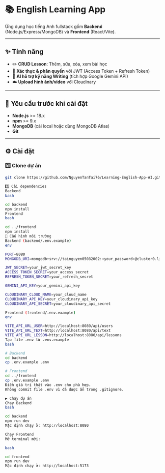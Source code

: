 # 📚 English Learning App

Ứng dụng học tiếng Anh fullstack gồm **Backend** (Node.js/Express/MongoDB) và **Frontend** (React/Vite).

---

## ✨ Tính năng

- ✏️ **CRUD Lesson**: Thêm, sửa, xóa, xem bài học
- 🔐 **Xác thực & phân quyền** với JWT (Access Token + Refresh Token)
- 🤖 **AI hỗ trợ kỹ năng Writing** (tích hợp Google Gemini API)
- ☁️ **Upload hình ảnh/video** với Cloudinary

---

## 🚀 Yêu cầu trước khi cài đặt

- **Node.js** >= 18.x
- **npm** >= 9.x
- **MongoDB** (cài local hoặc dùng MongoDB Atlas)
- **Git**

---

## ⚙️ Cài đặt

### 1️⃣ Clone dự án

```bash
git clone https://github.com/NguyenTanTai76/Learning-English-App-AI.git

2️⃣ Cài dependencies
Backend
bash

cd backend
npm install
Frontend
bash

cd ../frontend
npm install
📄 Cấu hình môi trường
Backend (backend/.env.example)
env

PORT=8080
MONGODB_URI=mongodb+srv://tainguyen05082002:<your_password>@cluster0.linqn01.mongodb.net/english-learning-ai-app?retryWrites=true&w=majority&appName=Cluster0

JWT_SECRET=your_jwt_secret_key
ACCESS_TOKEN_SECRET=your_access_secret
REFRESH_TOKEN_SECRET=your_refresh_secret

GEMINI_API_KEY=your_gemini_api_key

CLOUDINARY_CLOUD_NAME=your_cloud_name
CLOUDINARY_API_KEY=your_cloudinary_api_key
CLOUDINARY_API_SECRET=your_cloudinary_api_secret

Frontend (frontend/.env.example)
env

VITE_API_URL_USER=http://localhost:8080/api/users
VITE_API_URL_TEXT=http://localhost:8080/api/text
VITE_API_URL_LESSON=http://localhost:8080/api/lessons
Tạo file .env từ .env.example
bash

# Backend
cd backend
cp .env.example .env

# Frontend
cd ../frontend
cp .env.example .env
Điền giá trị thật vào .env cho phù hợp.
Không commit file .env vì đã được ẩn trong .gitignore.

▶️ Chạy dự án
Chạy Backend
bash

cd backend
npm run dev
Mặc định chạy ở: http://localhost:8080

Chạy Frontend
Mở terminal mới:

bash

cd frontend
npm run dev
Mặc định chạy ở: http://localhost:5173
```
